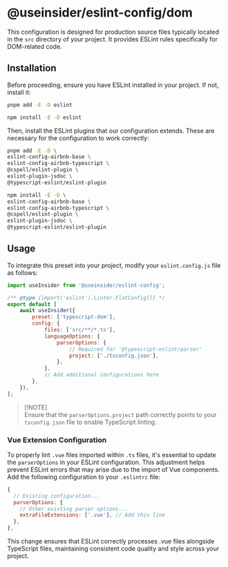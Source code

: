 # @useinsider/eslint-config/dom

This configuration is designed for production source files typically located in
the `src` directory of your project. It provides ESLint rules specifically for
DOM-related code.

## Installation

Before proceeding, ensure you have ESLint installed in your project.
If not, install it:

```bash
pnpm add -E -D eslint
```

```bash
npm install -E -D eslint
```

Then, install the ESLint plugins that our configuration extends. These are
necessary for the configuration to work correctly:

```bash
pnpm add -E -D \
eslint-config-airbnb-base \
eslint-config-airbnb-typescript \
@cspell/eslint-plugin \
eslint-plugin-jsdoc \
@typescript-eslint/eslint-plugin
```

```bash
npm install -E -D \
eslint-config-airbnb-base \
eslint-config-airbnb-typescript \
@cspell/eslint-plugin \
eslint-plugin-jsdoc \
@typescript-eslint/eslint-plugin
```

## Usage

To integrate this preset into your project, modify your `eslint.config.js` file
as follows:

```js
import useInsider from '@useinsider/eslint-config';

/** @type {import('eslint').Linter.FlatConfig[]} */
export default [
    await useInsider({
        preset: ['typescript-dom'],
        config: {
            files: ['src/**/*.ts'],
            languageOptions: {
                parserOptions: {
                    // Required for '@typescript-eslint/parser'
                    project: ['./tsconfig.json'],
                },
            },
            // Add additional configurations here
        },
    }),
];
```

<blockquote>
  <p>[!NOTE]<br>
    Ensure that the <code>parserOptions.project</code> path correctly points to
    your <code>tsconfig.json</code> file to enable TypeScript linting.
  </p>
</blockquote>

### Vue Extension Configuration

To properly lint `.vue` files imported within `.ts` files, it's essential to
update the `parserOptions` in your ESLint configuration. This adjustment helps
prevent ESLint errors that may arise due to the import of Vue components. Add
the following configuration to your `.eslintrc` file:

```js
{
  // Existing configuration...
  parserOptions: {
    // Other existing parser options...
    extraFileExtensions: ['.vue'], // Add this line
  },
},
```

This change ensures that ESLint correctly processes .vue files alongside
TypeScript files, maintaining consistent code quality and style across your
project.
